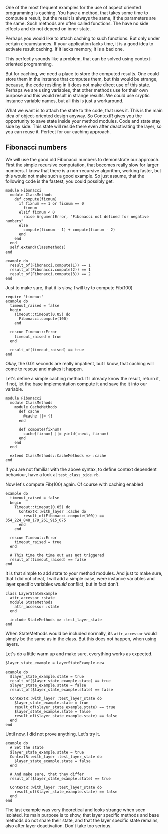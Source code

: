 One of the most frequent examples for the use of aspect oriented programming
is caching. You have a method, that takes some time to compute a result,
but the result is always the same, if the parameters are the same. Such
methods are often called functions. The have no side effects and do not depend
on inner state.

Perhaps you would like to attach caching to such functions. But only under
certain circumstances. If your application lacks time, it is a good idea to
activate result caching. If it lacks memory, it is a bad one.

This perfectly sounds like a problem, that can be solved using 
context-oriented programming.

But for caching, we need a place to store the computed results. One could
store them in the instance that computes them, but this would be strange,
because, the code residing in it does not make direct use of this state.
Perhaps we are using variables, that other methods use for their own
purpose and this would result in strange results. We could use cryptic 
instance variable names, but all this is just a workaround.

What we want is to attach the state to the code, that uses it. This is the
main idea of object-oriented design anyway. So ContextR gives you the 
opportunity to save state inside your method modules. Code and state stay
side by side. This state will reside there even after deactivating the
layer, so you can reuse it. Perfect for our caching approach.


Fibonacci numbers
-----------------

We will use the good old Fibonacci numbers to demonstrate our approach. First
the simple recursive computation, that becomes really slow for larger numbers.
I know that there is a non-recursive algorithm, working faster, but this 
would not make such a good example. So just assume, that the following
code is the fastest, you could possibly get.

    module Fibonacci
      module ClassMethods
        def compute(fixnum)
          if fixnum == 1 or fixnum == 0
            fixnum
          elsif fixnum < 0
            raise ArgumentError, "Fibonacci not defined for negative numbers"
          else
            compute(fixnum - 1) + compute(fixnum - 2)
          end
        end
      end
      self.extend(ClassMethods)
    end

    example do
      result_of(Fibonacci.compute(1)) == 1
      result_of(Fibonacci.compute(2)) == 1
      result_of(Fibonacci.compute(3)) == 2
    end

Just to make sure, that it is slow, I will try to compute Fib(100)

    require 'timeout'
    example do
      timeout_raised = false
      begin
        Timeout::timeout(0.05) do
          Fibonacci.compute(100)
        end

      rescue Timeout::Error
        timeout_raised = true
      end

      result_of(timeout_raised) == true
    end

Okay, the 0.01 seconds are really impatient, but I know, that caching will 
come to rescue and makes it happen.

Let's define a simple caching method. If I already know the result, return
it, if not, let the base implementation compute it and save the it into
our variable.

    module Fibonacci
      module ClassMethods
        module CacheMethods
          def cache
            @cache ||= {}
          end

          def compute(fixnum)
            cache[fixnum] ||= yield(:next, fixnum)
          end
        end
      end

      extend ClassMethods::CacheMethods => :cache
    end

If you are not familiar with the above syntax, to define context dependent 
behaviour, have a look at `test_class_side.rb`.

Now let's compute Fib(100) again. Of course with caching enabled

    example do
      timeout_raised = false
      begin
        Timeout::timeout(0.05) do
          ContextR::with_layer :cache do
            result_of(Fibonacci.compute(100)) == 354_224_848_179_261_915_075
          end
        end

      rescue Timeout::Error
        timeout_raised = true
      end

      # This time the time out was not triggered
      result_of(timeout_raised) == false 
    end

It is that simple to add state to your method modules. And just to make sure,
that I did not cheat, I will add a simple case, were instance variables and
layer specific variables _would_ conflict, but in fact don't.

    class LayerStateExample
      attr_accessor :state
      module StateMethods
        attr_accessor :state
      end

      include StateMethods => :test_layer_state
    end

When StateMethods would be included normally, its `attr_accessor` would simply
be the same as in the class. But this does not happen, when using layers.

Let's do a little warm up and make sure, everything works as expected.

    $layer_state_example = LayerStateExample.new

    example do
      $layer_state_example.state = true
      result_of($layer_state_example.state) == true
      $layer_state_example.state = false 
      result_of($layer_state_example.state) == false

      ContextR::with_layer :test_layer_state do
        $layer_state_example.state = true
        result_of($layer_state_example.state) == true
        $layer_state_example.state = false 
        result_of($layer_state_example.state) == false
      end
    end

Until now, I did not prove anything. Let's try it.

    example do
      # Set the state
      $layer_state_example.state = true
      ContextR::with_layer :test_layer_state do
        $layer_state_example.state = false 
      end

      # And make sure, that they differ
      result_of($layer_state_example.state) == true

      ContextR::with_layer :test_layer_state do
        result_of($layer_state_example.state) == false
      end
    end

The last example was very theoretical and looks strange when seen isolated.
Its main purpose is to show, that layer specific methods and base methods
do not share their state, and that the layer specific state remains, also
after layer deactivation. Don't take too serious.
